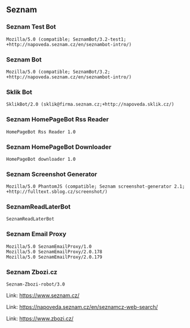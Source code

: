 ## Seznam

### Seznam Test Bot

```
Mozilla/5.0 (compatible; SeznamBot/3.2-test1; +http://napoveda.seznam.cz/en/seznambot-intro/)
```

### Seznam Bot

```
Mozilla/5.0 (compatible; SeznamBot/3.2; +http://napoveda.seznam.cz/en/seznambot-intro/)
```

### Sklik Bot

```
SklikBot/2.0 (sklik@firma.seznam.cz;+http://napoveda.sklik.cz/)
```

### Seznam HomePageBot Rss Reader

```
HomePageBot Rss Reader 1.0
```

### Seznam HomePageBot Downloader

```
HomePageBot downloader 1.0
```

### Seznam Screenshot Generator

```
Mozilla/5.0 PhantomJS (compatible; Seznam screenshot-generator 2.1; +http://fulltext.sblog.cz/screenshot/)
```

### SeznamReadLaterBot

```
SeznamReadLaterBot
```

### Seznam Email Proxy

```
Mozilla/5.0 SeznamEmailProxy/1.0
Mozilla/5.0 SeznamEmailProxy/2.0.178
Mozilla/5.0 SeznamEmailProxy/2.0.179
```

### Seznam Zbozi.cz

```
Seznam-Zbozi-robot/3.0
```

Link: https://www.seznam.cz/

Link: https://napoveda.seznam.cz/en/seznamcz-web-search/

Link: https://www.zbozi.cz/
